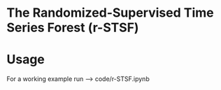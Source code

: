 # The Randomized-Supervised Time Series Forest (r-STSF)

# Usage

For a working example run --> code/r-STSF.ipynb
